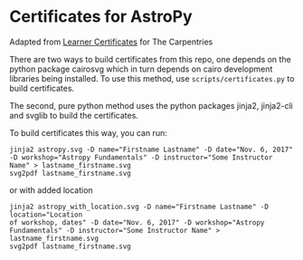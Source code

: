 # Certificates for AstroPy

Adapted from [Learner Certificates](https://github.com/carpentries/learner-certificates/) for The Carpentries


There are two ways to build certificates from this repo, one depends on the python package
cairosvg which in turn depends on cairo development libraries being installed.
To use this method, use `scripts/certificates.py` to build certificates.

The second, pure python method uses the python packages jinja2, jinja2-cli and svglib to build the certificates.

To build certificates this way, you can run:
```
jinja2 astropy.svg -D name="Firstname Lastname" -D date="Nov. 6, 2017" -D workshop="Astropy Fundamentals" -D instructor="Some Instructor Name" > lastname_firstname.svg
svg2pdf lastname_firstname.svg 
```

or with added location

```
jinja2 astropy_with_location.svg -D name="Firstname Lastname" -D location="Location
of workshop, dates" -D date="Nov. 6, 2017" -D workshop="Astropy Fundamentals" -D instructor="Some Instructor Name" > lastname_firstname.svg
svg2pdf lastname_firstname.svg 
```
